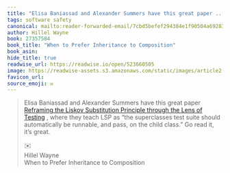 ```yaml
---
title: "Elisa Baniassad and Alexander Summers have this great paper ..."
tags: software safety
canonical: mailto:reader-forwarded-email/7cbd5befef294384e1f90504a692839d
author: Hillel Wayne
book: 27357584
book_title: "When to Prefer Inheritance to Composition"
book_asin: 
hide_title: true
readwise_url: https://readwise.io/open/523660505
image: https://readwise-assets.s3.amazonaws.com/static/images/article2.74d541386bbf.png
favicon_url: 
source_emoji: ✉️
---
```


> Elisa Baniassad and Alexander Summers have this great paper [Reframing the Liskov Substitution Principle through the Lens of Testing](https://www.cs.ubc.ca/~alexsumm/papers/BaniassadSummers21.pdf) , where they teach LSP as “the superclasses test suite should automatically be runnable, and pass, on the child class.” Go read it, it’s great.
> <div class="quoteback-footer"><div class="quoteback-avatar"><span class="mini-emoji"> ✉️</span></div><div class="quoteback-metadata"><div class="metadata-inner"><span style="display:none">FROM:</span><div aria-label="Hillel Wayne" class="quoteback-author"> Hillel Wayne</div><div aria-label="When to Prefer Inheritance to Composition" class="quoteback-title"> When to Prefer Inheritance to Composition</div></div></div></div>